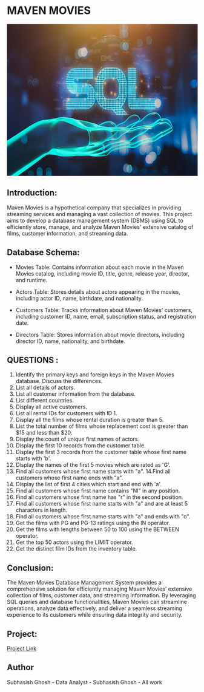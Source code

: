 # MAVEN MOVIES

<p align="center">
  <img width="600" height="400" src="sql image.jpg">
</p>

## Introduction:

Maven Movies is a hypothetical company that specializes in providing streaming services and managing a vast collection of movies. This project aims to develop a database management system (DBMS) using SQL to efficiently store, manage, and analyze Maven Movies' extensive catalog of films, customer information, and streaming data.

## Database Schema:

- Movies Table:
Contains information about each movie in the Maven Movies catalog, including movie ID, title, genre, release year, director, and runtime.

- Actors Table:
Stores details about actors appearing in the movies, including actor ID, name, birthdate, and nationality.

- Customers Table:
Tracks information about Maven Movies' customers, including customer ID, name, email, subscription status, and registration date.

- Directors Table:
Stores information about movie directors, including director ID, name, nationality, and birthdate.

## QUESTIONS :
1. Identify the primary keys and foreign keys in the Maven Movies database. Discuss the differences.
2. List all details of actors.
3. List all customer information from the database.
4. List different countries.
5. Display all active customers.
6. List all rental IDs for customers with ID 1.
7. Display all the films whose rental duration is greater than 5.
8. List the total number of films whose replacement cost is greater than $15 and less than $20.
9. Display the count of unique first names of actors.
10. Display the first 10 records from the customer table.
11. Display the first 3 records from the customer table whose first name starts with 'b'.
12. Display the names of the first 5 movies which are rated as 'G'.
13. Find all customers whose first name starts with "a".
14.Find all customers whose first name ends with "a".
15. Display the list of first 4 cities which start and end with 'a'.
16. Find all customers whose first name contains "NI" in any position.
17. Find all customers whose first name has "r" in the second position.
18. Find all customers whose first name starts with "a" and are at least 5 characters in length.
19. Find all customers whose first name starts with "a" and ends with "o".
20. Get the films with PG and PG-13 ratings using the IN operator.
21. Get the films with lengths between 50 to 100 using the BETWEEN operator.
22. Get the top 50 actors using the LIMIT operator.
23. Get the distinct film IDs from the inventory table.

## Conclusion:

The Maven Movies Database Management System provides a comprehensive solution for efficiently managing Maven Movies' extensive collection of films, customer data, and streaming information. By leveraging SQL queries and database functionalities, Maven Movies can streamline operations, analyze data effectively, and deliver a seamless streaming experience to its customers while ensuring data integrity and security.

## Project:
[Project Link](https://github.com/subhasish9ghosh5/Maven-Movies/blob/main/SQL%20(Subhasish%20Ghosh).sql)

## Author
Subhasish Ghosh - Data Analyst - Subhasish Ghosh - All work
